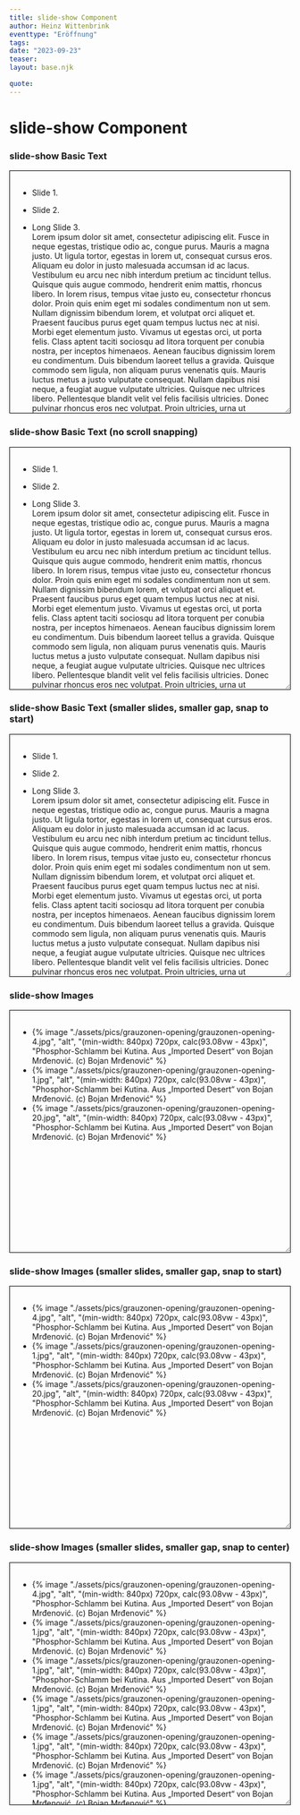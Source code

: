 ```yaml
---
title: slide-show Component
author: Heinz Wittenbrink
eventtype: "Eröffnung"
tags:
date: "2023-09-23"
teaser:
layout: base.njk

quote:
---
```


<style>
  main {
    padding: 30px;
    min-height: 10000px;
  }


  </style>

  <h1>slide-show Component</h1>

  <article>
    <h3>slide-show Basic Text</h2>
    <div style="resize:both;overflow:auto;border:1px solid black;padding:16px;height:400px">
      <ul class="slide-show">
        <li class="slide-show__slide">
          <p>
            Slide 1.
          </p>
        </li>
        <li class="slide-show__slide">
          <p>
            Slide 2.
          </p>
        </li>
        <li class="slide-show__slide">
          <p>
            Long Slide 3.<br>
            Lorem ipsum dolor sit amet, consectetur adipiscing elit. Fusce in neque
            egestas, tristique odio ac, congue purus. Mauris a magna justo. Ut ligula
            tortor, egestas in lorem ut, consequat cursus eros. Aliquam eu dolor in
            justo malesuada accumsan id ac lacus. Vestibulum eu arcu nec nibh interdum
            pretium ac tincidunt tellus. Quisque quis augue commodo, hendrerit enim
            mattis, rhoncus libero. In lorem risus, tempus vitae justo eu, consectetur
            rhoncus dolor. Proin quis enim eget mi sodales condimentum non ut sem.
            Nullam dignissim bibendum lorem, et volutpat orci aliquet et. Praesent
            faucibus purus eget quam tempus luctus nec at nisi. Morbi eget elementum
            justo. Vivamus ut egestas orci, ut porta felis. Class aptent taciti
            sociosqu ad litora torquent per conubia nostra, per inceptos himenaeos.
            Aenean faucibus dignissim lorem eu condimentum. Duis bibendum laoreet
            tellus a gravida. Quisque commodo sem ligula, non aliquam purus venenatis
            quis. Mauris luctus metus a justo vulputate consequat. Nullam dapibus nisi
            neque, a feugiat augue vulputate ultricies. Quisque nec ultrices libero.
            Pellentesque blandit velit vel felis facilisis ultricies. Donec pulvinar
            rhoncus eros nec volutpat. Proin ultricies, urna ut commodo feugiat, sem
            mi dictum ligula, non fringilla nisi enim id tortor. Suspendisse ante
            lectus, tempus eleifend enim ut, placerat dignissim felis. Class aptent
            taciti sociosqu ad litora torquent per conubia nostra, per inceptos
            himenaeos. Mauris scelerisque mauris nec libero placerat, malesuada tempus
            neque faucibus. Curabitur ut blandit tellus. Morbi ut feugiat tortor. Sed
            scelerisque interdum vehicula. Quisque vel dignissim turpis, at sagittis
            nulla. Nulla at eros nec mi semper volutpat. In hac habitasse platea
            dictumst. Sed non ex vitae sem tristique pretium. Donec ac pellentesque
            urna. Phasellus viverra libero in dictum bibendum. Sed nec ante vulputate,
            tempor enim sed, facilisis elit. Nam ornare augue in arcu venenatis, sed
            sodales ante accumsan. Integer viverra elementum enim, non sagittis libero
            lobortis vel. Vestibulum pretium tellus vel nisl varius tempus. Phasellus
            id leo blandit, hendrerit massa vitae, euismod ligula. Nam commodo rutrum
            quam id sollicitudin. Ut tempor nunc porta sapien posuere dignissim.
            Suspendisse potenti. Morbi pellentesque, eros ac molestie faucibus, nibh
            ex fringilla justo, nec elementum turpis felis ut nisi. Nullam sit amet
            ligula eu odio sodales euismod eu sit amet odio. Nulla molestie enim a
            dignissim facilisis. Quisque ut accumsan tellus. Vivamus pellentesque
            cursus efficitur. Nullam sollicitudin odio arcu, ac rutrum neque
            scelerisque eu. Fusce odio nisl, dapibus eget est eu, tristique ornare
            risus. Mauris in nibh a diam ultrices dapibus id ut erat. Sed in purus
            quis nisl blandit ornare. Nam odio dui, semper a ultricies quis, suscipit
            vitae purus. Proin maximus varius nibh, tempor consequat diam posuere in.
            Cras dignissim a massa eget tincidunt. Morbi ultrices velit nec mauris
            gravida, vel tempor eros efficitur. Nunc sapien est, blandit ut interdum
            nec, pharetra id ipsum. In non est nibh. Nunc tempor tortor et
            pellentesque cursus. Suspendisse eu elit ornare, euismod lectus nec,
            venenatis orci. Maecenas tincidunt libero tortor, eu auctor quam fringilla
            vitae. Phasellus vel mattis nibh, quis tincidunt justo. Quisque semper
            enim turpis, accumsan varius ligula condimentum nec. In a consequat sem,
            in auctor massa. Integer commodo convallis orci, non consectetur ante
            faucibus luctus. Aenean quis lorem pretium tortor aliquam euismod.
            Vestibulum vitae semper diam. Nam tristique tortor in pellentesque
            tristique. Duis rhoncus arcu dolor, ut cursus ligula condimentum non.
            Vivamus quis aliquam tellus, at aliquam leo. Sed at cursus enim, et
            ultrices sem. Nullam in risus nisi. Vivamus eleifend et sem ut elementum.
            Nunc eget varius lacus. Sed scelerisque lobortis arcu, fringilla viverra
            justo iaculis sed. Mauris imperdiet, augue vel vulputate gravida, nunc
            tortor condimentum turpis, ac elementum dolor ligula non quam. Donec at
            mattis felis, nec ultrices tortor. Integer eu luctus arcu. Suspendisse
            quis ligula non erat eleifend ultricies. Nullam quis maximus orci, maximus
            elementum felis. Nullam a commodo nibh. Vivamus dictum scelerisque odio
            non tristique. Ut a quam quis leo facilisis congue ut ac lacus. Fusce
            luctus velit ac elit varius euismod. Curabitur et tincidunt risus, et
            sodales est. Quisque aliquam justo sed augue lacinia mattis. Nulla
            condimentum blandit fringilla. Aenean at tempor nunc. Mauris lobortis ut
            nulla laoreet tincidunt. Donec sit amet dignissim ligula. Nam interdum
            risus nibh, quis bibendum nulla feugiat non. Sed risus orci, interdum nec
            augue in, congue placerat elit. Duis ultrices leo eu ipsum auctor
            dignissim. Ut non ante tellus. Integer tempus leo et feugiat tempor. Sed
            luctus sapien sed tellus sollicitudin, et finibus erat consectetur. Duis
            cursus at massa vel tristique. Aenean tempus commodo elementum. Curabitur
            ullamcorper, mauris nec feugiat eleifend, ipsum diam tincidunt mauris, et
            placerat ex dui non erat. Aliquam erat volutpat. Morbi et sapien risus.
            Sed mollis tempus odio et ornare. Etiam quis lectus accumsan, laoreet
            sapien id, porttitor tortor. Suspendisse vestibulum gravida justo, eu
            vestibulum lorem hendrerit a. Interdum et malesuada fames ac ante ipsum
            primis in faucibus. Praesent nisl est, vestibulum sed tincidunt at,
            ultrices sit amet nibh. Morbi porttitor fermentum porttitor. Morbi egestas
            augue vitae bibendum viverra. Aenean sodales lorem quis nisi facilisis
            fringilla. Nulla rhoncus dui eu massa tempus, eget egestas quam posuere.
            Pellentesque eleifend bibendum neque id maximus. Aliquam eleifend elit sed
            dui fermentum vestibulum. Cras hendrerit interdum massa vitae pulvinar.
            Integer ut egestas lectus. Nullam lacinia accumsan tellus. Nulla ut nulla
            sollicitudin, suscipit mauris at, pretium dolor. In feugiat orci nec eros
            sagittis facilisis. Orci varius natoque penatibus et magnis dis parturient
            montes, nascetur ridiculus mus. Praesent id posuere sapien. In hac
            habitasse platea dictumst. Mauris iaculis malesuada mauris, et lobortis
            lacus vulputate quis. Interdum et malesuada fames ac ante ipsum primis in
            faucibus. Suspendisse quis mollis sem. Integer eget leo iaculis nisl
            varius maximus. Donec consequat sodales tristique. Sed at lacus a nibh
            semper mattis. Aliquam et nibh enim. Nulla efficitur commodo purus quis
            pretium. Praesent eget iaculis lorem. Donec at ipsum eu enim venenatis
            porta. Mauris mollis egestas massa nec fringilla. Pellentesque habitant
            morbi tristique senectus et netus et malesuada fames ac turpis egestas.
            Nam volutpat laoreet semper. Donec ac commodo massa. Pellentesque vel
            aliquam nulla. Nunc libero elit, imperdiet a sem non, congue pharetra
            turpis. Pellentesque commodo nibh et fringilla varius. Donec ut quam
            nulla. Aliquam et mauris quis ligula facilisis viverra. Donec quis mi eu
            ex placerat dictum ut eget tortor. Nunc sed tincidunt ante. Nunc bibendum
            tempus feugiat. Maecenas ullamcorper auctor dui, in posuere neque
            vulputate at. Nam in eros ante. Vestibulum eget metus id sapien pharetra
            vestibulum. Vivamus imperdiet orci vel lorem auctor semper. Nunc ut ex
            venenatis, tempus lacus at, ultricies sem. Proin posuere egestas nisl.
            Aenean enim orci, sodales ut pulvinar quis, bibendum id urna. Morbi at
            lectus ac tellus dignissim aliquet congue vel quam. Pellentesque felis
            justo, auctor bibendum scelerisque vitae, scelerisque id nulla. Praesent
            id neque ac mi dignissim dignissim. Phasellus pharetra luctus placerat.
            Nunc sit amet vestibulum erat. Suspendisse volutpat nisi elit, et vehicula
            ligula commodo vitae. Nulla vitae semper nisi, placerat fringilla nisi.
            Vestibulum ante ipsum primis in faucibus orci luctus et ultrices posuere
            cubilia curae; Etiam in facilisis elit. Sed tempor eget tortor semper
            luctus. Pellentesque vulputate eros in ex dictum tincidunt. Integer
            sollicitudin porttitor iaculis. Phasellus aliquet leo et auctor iaculis.
            In id lorem massa. Mauris nisi massa, fringilla ac sem ut, sagittis
            venenatis lacus. Nam hendrerit, velit quis pharetra pulvinar, purus sem
            luctus felis, ac porta metus ligula sed ante. Donec ac tristique justo.
            Suspendisse vitae lacus sem. Aliquam semper semper leo, vitae aliquam
            turpis congue sit amet. Vestibulum tempus eleifend felis, ut vehicula est
            vulputate posuere. Donec ut nunc nunc. Interdum et malesuada fames ac ante
            ipsum primis in faucibus. Vivamus ex sapien, efficitur et urna a, eleifend
            vestibulum nisl. Morbi ornare dolor metus, at dignissim nisl tincidunt eu.
            Aenean mi libero, mattis et felis nec, rhoncus aliquet ex. Maecenas et
            nisi sed dolor tempor maximus a vehicula libero. Vestibulum quam tellus,
            interdum eu blandit eu, sagittis in orci. Nunc sodales lectus vel nisl
            semper interdum. Donec a elementum ex, sed luctus justo.
          </p>
        </li>
        <li class="slide-show__slide">
          <p>
            Long Slide 4.<br>
            Lorem ipsum dolor sit amet, consectetur adipiscing elit. Fusce in neque
            egestas, tristique odio ac, congue purus. Mauris a magna justo. Ut ligula
            tortor, egestas in lorem ut, consequat cursus eros. Aliquam eu dolor in
            justo malesuada accumsan id ac lacus. Vestibulum eu arcu nec nibh interdum
            pretium ac tincidunt tellus. Quisque quis augue commodo, hendrerit enim
            mattis, rhoncus libero. In lorem risus, tempus vitae justo eu, consectetur
            rhoncus dolor. Proin quis enim eget mi sodales condimentum non ut sem.
            Nullam dignissim bibendum lorem, et volutpat orci aliquet et. Praesent
            faucibus purus eget quam tempus luctus nec at nisi. Morbi eget elementum
            justo. Vivamus ut egestas orci, ut porta felis. Class aptent taciti
            sociosqu ad litora torquent per conubia nostra, per inceptos himenaeos.
            Aenean faucibus dignissim lorem eu condimentum. Duis bibendum laoreet
            tellus a gravida. Quisque commodo sem ligula, non aliquam purus venenatis
            quis. Mauris luctus metus a justo vulputate consequat. Nullam dapibus nisi
            neque, a feugiat augue vulputate ultricies. Quisque nec ultrices libero.
            Pellentesque blandit velit vel felis facilisis ultricies. Donec pulvinar
            rhoncus eros nec volutpat. Proin ultricies, urna ut commodo feugiat, sem
            mi dictum ligula, non fringilla nisi enim id tortor. Suspendisse ante
            lectus, tempus eleifend enim ut, placerat dignissim felis. Class aptent
            taciti sociosqu ad litora torquent per conubia nostra, per inceptos
            himenaeos. Mauris scelerisque mauris nec libero placerat, malesuada tempus
            neque faucibus. Curabitur ut blandit tellus. Morbi ut feugiat tortor. Sed
            scelerisque interdum vehicula. Quisque vel dignissim turpis, at sagittis
            nulla. Nulla at eros nec mi semper volutpat. In hac habitasse platea
            dictumst. Sed non ex vitae sem tristique pretium. Donec ac pellentesque
            urna. Phasellus viverra libero in dictum bibendum. Sed nec ante vulputate,
            tempor enim sed, facilisis elit. Nam ornare augue in arcu venenatis, sed
            sodales ante accumsan. Integer viverra elementum enim, non sagittis libero
            lobortis vel. Vestibulum pretium tellus vel nisl varius tempus. Phasellus
            id leo blandit, hendrerit massa vitae, euismod ligula. Nam commodo rutrum
            quam id sollicitudin. Ut tempor nunc porta sapien posuere dignissim.
            Suspendisse potenti. Morbi pellentesque, eros ac molestie faucibus, nibh
            ex fringilla justo, nec elementum turpis felis ut nisi. Nullam sit amet
            ligula eu odio sodales euismod eu sit amet odio. Nulla molestie enim a
            dignissim facilisis. Quisque ut accumsan tellus. Vivamus pellentesque
            cursus efficitur. Nullam sollicitudin odio arcu, ac rutrum neque
            scelerisque eu. Fusce odio nisl, dapibus eget est eu, tristique ornare
            risus. Mauris in nibh a diam ultrices dapibus id ut erat. Sed in purus
            quis nisl blandit ornare. Nam odio dui, semper a ultricies quis, suscipit
            vitae purus. Proin maximus varius nibh, tempor consequat diam posuere in.
            Cras dignissim a massa eget tincidunt. Morbi ultrices velit nec mauris
            gravida, vel tempor eros efficitur. Nunc sapien est, blandit ut interdum
            nec, pharetra id ipsum. In non est nibh. Nunc tempor tortor et
            pellentesque cursus. Suspendisse eu elit ornare, euismod lectus nec,
            venenatis orci. Maecenas tincidunt libero tortor, eu auctor quam fringilla
            vitae. Phasellus vel mattis nibh, quis tincidunt justo. Quisque semper
            enim turpis, accumsan varius ligula condimentum nec. In a consequat sem,
            in auctor massa. Integer commodo convallis orci, non consectetur ante
            faucibus luctus. Aenean quis lorem pretium tortor aliquam euismod.
            Vestibulum vitae semper diam. Nam tristique tortor in pellentesque
            tristique. Duis rhoncus arcu dolor, ut cursus ligula condimentum non.
            Vivamus quis aliquam tellus, at aliquam leo. Sed at cursus enim, et
            ultrices sem. Nullam in risus nisi. Vivamus eleifend et sem ut elementum.
            Nunc eget varius lacus. Sed scelerisque lobortis arcu, fringilla viverra
            justo iaculis sed. Mauris imperdiet, augue vel vulputate gravida, nunc
            tortor condimentum turpis, ac elementum dolor ligula non quam. Donec at
            mattis felis, nec ultrices tortor. Integer eu luctus arcu. Suspendisse
            quis ligula non erat eleifend ultricies. Nullam quis maximus orci, maximus
            elementum felis. Nullam a commodo nibh. Vivamus dictum scelerisque odio
            non tristique. Ut a quam quis leo facilisis congue ut ac lacus. Fusce
            luctus velit ac elit varius euismod. Curabitur et tincidunt risus, et
            sodales est. Quisque aliquam justo sed augue lacinia mattis. Nulla
            condimentum blandit fringilla. Aenean at tempor nunc. Mauris lobortis ut
            nulla laoreet tincidunt. Donec sit amet dignissim ligula. Nam interdum
            risus nibh, quis bibendum nulla feugiat non. Sed risus orci, interdum nec
            augue in, congue placerat elit. Duis ultrices leo eu ipsum auctor
            dignissim. Ut non ante tellus. Integer tempus leo et feugiat tempor. Sed
            luctus sapien sed tellus sollicitudin, et finibus erat consectetur. Duis
            cursus at massa vel tristique. Aenean tempus commodo elementum. Curabitur
            ullamcorper, mauris nec feugiat eleifend, ipsum diam tincidunt mauris, et
            placerat ex dui non erat. Aliquam erat volutpat. Morbi et sapien risus.
            Sed mollis tempus odio et ornare. Etiam quis lectus accumsan, laoreet
            sapien id, porttitor tortor. Suspendisse vestibulum gravida justo, eu
            vestibulum lorem hendrerit a. Interdum et malesuada fames ac ante ipsum
            primis in faucibus. Praesent nisl est, vestibulum sed tincidunt at,
            ultrices sit amet nibh. Morbi porttitor fermentum porttitor. Morbi egestas
            augue vitae bibendum viverra. Aenean sodales lorem quis nisi facilisis
            fringilla. Nulla rhoncus dui eu massa tempus, eget egestas quam posuere.
            Pellentesque eleifend bibendum neque id maximus. Aliquam eleifend elit sed
            dui fermentum vestibulum. Cras hendrerit interdum massa vitae pulvinar.
            Integer ut egestas lectus. Nullam lacinia accumsan tellus. Nulla ut nulla
            sollicitudin, suscipit mauris at, pretium dolor. In feugiat orci nec eros
            sagittis facilisis. Orci varius natoque penatibus et magnis dis parturient
            montes, nascetur ridiculus mus. Praesent id posuere sapien. In hac
            habitasse platea dictumst. Mauris iaculis malesuada mauris, et lobortis
            lacus vulputate quis. Interdum et malesuada fames ac ante ipsum primis in
            faucibus. Suspendisse quis mollis sem. Integer eget leo iaculis nisl
            varius maximus. Donec consequat sodales tristique. Sed at lacus a nibh
            semper mattis. Aliquam et nibh enim. Nulla efficitur commodo purus quis
            pretium. Praesent eget iaculis lorem. Donec at ipsum eu enim venenatis
            porta. Mauris mollis egestas massa nec fringilla. Pellentesque habitant
            morbi tristique senectus et netus et malesuada fames ac turpis egestas.
            Nam volutpat laoreet semper. Donec ac commodo massa. Pellentesque vel
            aliquam nulla. Nunc libero elit, imperdiet a sem non, congue pharetra
            turpis. Pellentesque commodo nibh et fringilla varius. Donec ut quam
            nulla. Aliquam et mauris quis ligula facilisis viverra. Donec quis mi eu
            ex placerat dictum ut eget tortor. Nunc sed tincidunt ante. Nunc bibendum
            tempus feugiat. Maecenas ullamcorper auctor dui, in posuere neque
            vulputate at. Nam in eros ante. Vestibulum eget metus id sapien pharetra
            vestibulum. Vivamus imperdiet orci vel lorem auctor semper. Nunc ut ex
            venenatis, tempus lacus at, ultricies sem. Proin posuere egestas nisl.
            Aenean enim orci, sodales ut pulvinar quis, bibendum id urna. Morbi at
            lectus ac tellus dignissim aliquet congue vel quam. Pellentesque felis
            justo, auctor bibendum scelerisque vitae, scelerisque id nulla. Praesent
            id neque ac mi dignissim dignissim. Phasellus pharetra luctus placerat.
            Nunc sit amet vestibulum erat. Suspendisse volutpat nisi elit, et vehicula
            ligula commodo vitae. Nulla vitae semper nisi, placerat fringilla nisi.
            Vestibulum ante ipsum primis in faucibus orci luctus et ultrices posuere
            cubilia curae; Etiam in facilisis elit. Sed tempor eget tortor semper
            luctus. Pellentesque vulputate eros in ex dictum tincidunt. Integer
            sollicitudin porttitor iaculis. Phasellus aliquet leo et auctor iaculis.
            In id lorem massa. Mauris nisi massa, fringilla ac sem ut, sagittis
            venenatis lacus. Nam hendrerit, velit quis pharetra pulvinar, purus sem
            luctus felis, ac porta metus ligula sed ante. Donec ac tristique justo.
            Suspendisse vitae lacus sem. Aliquam semper semper leo, vitae aliquam
            turpis congue sit amet. Vestibulum tempus eleifend felis, ut vehicula est
            vulputate posuere. Donec ut nunc nunc. Interdum et malesuada fames ac ante
            ipsum primis in faucibus. Vivamus ex sapien, efficitur et urna a, eleifend
            vestibulum nisl. Morbi ornare dolor metus, at dignissim nisl tincidunt eu.
            Aenean mi libero, mattis et felis nec, rhoncus aliquet ex. Maecenas et
            nisi sed dolor tempor maximus a vehicula libero. Vestibulum quam tellus,
            interdum eu blandit eu, sagittis in orci. Nunc sodales lectus vel nisl
            semper interdum. Donec a elementum ex, sed luctus justo.
          </p>
        </li>
      </ul>
    </div>
  </article>

  <article>
    <h3>slide-show Basic Text (no scroll snapping)</h2>
    <div style="resize:both;overflow:auto;border:1px solid black;padding:16px;height:400px">
      <ul class="slide-show" style="--slide-show-scroll-snap-type: none;">
        <li class="slide-show__slide">
          <p>
            Slide 1.
          </p>
        </li>
        <li class="slide-show__slide">
          <p>
            Slide 2.
          </p>
        </li>
        <li class="slide-show__slide">
          <p>
            Long Slide 3.<br>
            Lorem ipsum dolor sit amet, consectetur adipiscing elit. Fusce in neque
            egestas, tristique odio ac, congue purus. Mauris a magna justo. Ut ligula
            tortor, egestas in lorem ut, consequat cursus eros. Aliquam eu dolor in
            justo malesuada accumsan id ac lacus. Vestibulum eu arcu nec nibh interdum
            pretium ac tincidunt tellus. Quisque quis augue commodo, hendrerit enim
            mattis, rhoncus libero. In lorem risus, tempus vitae justo eu, consectetur
            rhoncus dolor. Proin quis enim eget mi sodales condimentum non ut sem.
            Nullam dignissim bibendum lorem, et volutpat orci aliquet et. Praesent
            faucibus purus eget quam tempus luctus nec at nisi. Morbi eget elementum
            justo. Vivamus ut egestas orci, ut porta felis. Class aptent taciti
            sociosqu ad litora torquent per conubia nostra, per inceptos himenaeos.
            Aenean faucibus dignissim lorem eu condimentum. Duis bibendum laoreet
            tellus a gravida. Quisque commodo sem ligula, non aliquam purus venenatis
            quis. Mauris luctus metus a justo vulputate consequat. Nullam dapibus nisi
            neque, a feugiat augue vulputate ultricies. Quisque nec ultrices libero.
            Pellentesque blandit velit vel felis facilisis ultricies. Donec pulvinar
            rhoncus eros nec volutpat. Proin ultricies, urna ut commodo feugiat, sem
            mi dictum ligula, non fringilla nisi enim id tortor. Suspendisse ante
            lectus, tempus eleifend enim ut, placerat dignissim felis. Class aptent
            taciti sociosqu ad litora torquent per conubia nostra, per inceptos
            himenaeos. Mauris scelerisque mauris nec libero placerat, malesuada tempus
            neque faucibus. Curabitur ut blandit tellus. Morbi ut feugiat tortor. Sed
            scelerisque interdum vehicula. Quisque vel dignissim turpis, at sagittis
            nulla. Nulla at eros nec mi semper volutpat. In hac habitasse platea
            dictumst. Sed non ex vitae sem tristique pretium. Donec ac pellentesque
            urna. Phasellus viverra libero in dictum bibendum. Sed nec ante vulputate,
            tempor enim sed, facilisis elit. Nam ornare augue in arcu venenatis, sed
            sodales ante accumsan. Integer viverra elementum enim, non sagittis libero
            lobortis vel. Vestibulum pretium tellus vel nisl varius tempus. Phasellus
            id leo blandit, hendrerit massa vitae, euismod ligula. Nam commodo rutrum
            quam id sollicitudin. Ut tempor nunc porta sapien posuere dignissim.
            Suspendisse potenti. Morbi pellentesque, eros ac molestie faucibus, nibh
            ex fringilla justo, nec elementum turpis felis ut nisi. Nullam sit amet
            ligula eu odio sodales euismod eu sit amet odio. Nulla molestie enim a
            dignissim facilisis. Quisque ut accumsan tellus. Vivamus pellentesque
            cursus efficitur. Nullam sollicitudin odio arcu, ac rutrum neque
            scelerisque eu. Fusce odio nisl, dapibus eget est eu, tristique ornare
            risus. Mauris in nibh a diam ultrices dapibus id ut erat. Sed in purus
            quis nisl blandit ornare. Nam odio dui, semper a ultricies quis, suscipit
            vitae purus. Proin maximus varius nibh, tempor consequat diam posuere in.
            Cras dignissim a massa eget tincidunt. Morbi ultrices velit nec mauris
            gravida, vel tempor eros efficitur. Nunc sapien est, blandit ut interdum
            nec, pharetra id ipsum. In non est nibh. Nunc tempor tortor et
            pellentesque cursus. Suspendisse eu elit ornare, euismod lectus nec,
            venenatis orci. Maecenas tincidunt libero tortor, eu auctor quam fringilla
            vitae. Phasellus vel mattis nibh, quis tincidunt justo. Quisque semper
            enim turpis, accumsan varius ligula condimentum nec. In a consequat sem,
            in auctor massa. Integer commodo convallis orci, non consectetur ante
            faucibus luctus. Aenean quis lorem pretium tortor aliquam euismod.
            Vestibulum vitae semper diam. Nam tristique tortor in pellentesque
            tristique. Duis rhoncus arcu dolor, ut cursus ligula condimentum non.
            Vivamus quis aliquam tellus, at aliquam leo. Sed at cursus enim, et
            ultrices sem. Nullam in risus nisi. Vivamus eleifend et sem ut elementum.
            Nunc eget varius lacus. Sed scelerisque lobortis arcu, fringilla viverra
            justo iaculis sed. Mauris imperdiet, augue vel vulputate gravida, nunc
            tortor condimentum turpis, ac elementum dolor ligula non quam. Donec at
            mattis felis, nec ultrices tortor. Integer eu luctus arcu. Suspendisse
            quis ligula non erat eleifend ultricies. Nullam quis maximus orci, maximus
            elementum felis. Nullam a commodo nibh. Vivamus dictum scelerisque odio
            non tristique. Ut a quam quis leo facilisis congue ut ac lacus. Fusce
            luctus velit ac elit varius euismod. Curabitur et tincidunt risus, et
            sodales est. Quisque aliquam justo sed augue lacinia mattis. Nulla
            condimentum blandit fringilla. Aenean at tempor nunc. Mauris lobortis ut
            nulla laoreet tincidunt. Donec sit amet dignissim ligula. Nam interdum
            risus nibh, quis bibendum nulla feugiat non. Sed risus orci, interdum nec
            augue in, congue placerat elit. Duis ultrices leo eu ipsum auctor
            dignissim. Ut non ante tellus. Integer tempus leo et feugiat tempor. Sed
            luctus sapien sed tellus sollicitudin, et finibus erat consectetur. Duis
            cursus at massa vel tristique. Aenean tempus commodo elementum. Curabitur
            ullamcorper, mauris nec feugiat eleifend, ipsum diam tincidunt mauris, et
            placerat ex dui non erat. Aliquam erat volutpat. Morbi et sapien risus.
            Sed mollis tempus odio et ornare. Etiam quis lectus accumsan, laoreet
            sapien id, porttitor tortor. Suspendisse vestibulum gravida justo, eu
            vestibulum lorem hendrerit a. Interdum et malesuada fames ac ante ipsum
            primis in faucibus. Praesent nisl est, vestibulum sed tincidunt at,
            ultrices sit amet nibh. Morbi porttitor fermentum porttitor. Morbi egestas
            augue vitae bibendum viverra. Aenean sodales lorem quis nisi facilisis
            fringilla. Nulla rhoncus dui eu massa tempus, eget egestas quam posuere.
            Pellentesque eleifend bibendum neque id maximus. Aliquam eleifend elit sed
            dui fermentum vestibulum. Cras hendrerit interdum massa vitae pulvinar.
            Integer ut egestas lectus. Nullam lacinia accumsan tellus. Nulla ut nulla
            sollicitudin, suscipit mauris at, pretium dolor. In feugiat orci nec eros
            sagittis facilisis. Orci varius natoque penatibus et magnis dis parturient
            montes, nascetur ridiculus mus. Praesent id posuere sapien. In hac
            habitasse platea dictumst. Mauris iaculis malesuada mauris, et lobortis
            lacus vulputate quis. Interdum et malesuada fames ac ante ipsum primis in
            faucibus. Suspendisse quis mollis sem. Integer eget leo iaculis nisl
            varius maximus. Donec consequat sodales tristique. Sed at lacus a nibh
            semper mattis. Aliquam et nibh enim. Nulla efficitur commodo purus quis
            pretium. Praesent eget iaculis lorem. Donec at ipsum eu enim venenatis
            porta. Mauris mollis egestas massa nec fringilla. Pellentesque habitant
            morbi tristique senectus et netus et malesuada fames ac turpis egestas.
            Nam volutpat laoreet semper. Donec ac commodo massa. Pellentesque vel
            aliquam nulla. Nunc libero elit, imperdiet a sem non, congue pharetra
            turpis. Pellentesque commodo nibh et fringilla varius. Donec ut quam
            nulla. Aliquam et mauris quis ligula facilisis viverra. Donec quis mi eu
            ex placerat dictum ut eget tortor. Nunc sed tincidunt ante. Nunc bibendum
            tempus feugiat. Maecenas ullamcorper auctor dui, in posuere neque
            vulputate at. Nam in eros ante. Vestibulum eget metus id sapien pharetra
            vestibulum. Vivamus imperdiet orci vel lorem auctor semper. Nunc ut ex
            venenatis, tempus lacus at, ultricies sem. Proin posuere egestas nisl.
            Aenean enim orci, sodales ut pulvinar quis, bibendum id urna. Morbi at
            lectus ac tellus dignissim aliquet congue vel quam. Pellentesque felis
            justo, auctor bibendum scelerisque vitae, scelerisque id nulla. Praesent
            id neque ac mi dignissim dignissim. Phasellus pharetra luctus placerat.
            Nunc sit amet vestibulum erat. Suspendisse volutpat nisi elit, et vehicula
            ligula commodo vitae. Nulla vitae semper nisi, placerat fringilla nisi.
            Vestibulum ante ipsum primis in faucibus orci luctus et ultrices posuere
            cubilia curae; Etiam in facilisis elit. Sed tempor eget tortor semper
            luctus. Pellentesque vulputate eros in ex dictum tincidunt. Integer
            sollicitudin porttitor iaculis. Phasellus aliquet leo et auctor iaculis.
            In id lorem massa. Mauris nisi massa, fringilla ac sem ut, sagittis
            venenatis lacus. Nam hendrerit, velit quis pharetra pulvinar, purus sem
            luctus felis, ac porta metus ligula sed ante. Donec ac tristique justo.
            Suspendisse vitae lacus sem. Aliquam semper semper leo, vitae aliquam
            turpis congue sit amet. Vestibulum tempus eleifend felis, ut vehicula est
            vulputate posuere. Donec ut nunc nunc. Interdum et malesuada fames ac ante
            ipsum primis in faucibus. Vivamus ex sapien, efficitur et urna a, eleifend
            vestibulum nisl. Morbi ornare dolor metus, at dignissim nisl tincidunt eu.
            Aenean mi libero, mattis et felis nec, rhoncus aliquet ex. Maecenas et
            nisi sed dolor tempor maximus a vehicula libero. Vestibulum quam tellus,
            interdum eu blandit eu, sagittis in orci. Nunc sodales lectus vel nisl
            semper interdum. Donec a elementum ex, sed luctus justo.
          </p>
        </li>
        <li class="slide-show__slide">
          <p>
            Long Slide 4.<br>
            Lorem ipsum dolor sit amet, consectetur adipiscing elit. Fusce in neque
            egestas, tristique odio ac, congue purus. Mauris a magna justo. Ut ligula
            tortor, egestas in lorem ut, consequat cursus eros. Aliquam eu dolor in
            justo malesuada accumsan id ac lacus. Vestibulum eu arcu nec nibh interdum
            pretium ac tincidunt tellus. Quisque quis augue commodo, hendrerit enim
            mattis, rhoncus libero. In lorem risus, tempus vitae justo eu, consectetur
            rhoncus dolor. Proin quis enim eget mi sodales condimentum non ut sem.
            Nullam dignissim bibendum lorem, et volutpat orci aliquet et. Praesent
            faucibus purus eget quam tempus luctus nec at nisi. Morbi eget elementum
            justo. Vivamus ut egestas orci, ut porta felis. Class aptent taciti
            sociosqu ad litora torquent per conubia nostra, per inceptos himenaeos.
            Aenean faucibus dignissim lorem eu condimentum. Duis bibendum laoreet
            tellus a gravida. Quisque commodo sem ligula, non aliquam purus venenatis
            quis. Mauris luctus metus a justo vulputate consequat. Nullam dapibus nisi
            neque, a feugiat augue vulputate ultricies. Quisque nec ultrices libero.
            Pellentesque blandit velit vel felis facilisis ultricies. Donec pulvinar
            rhoncus eros nec volutpat. Proin ultricies, urna ut commodo feugiat, sem
            mi dictum ligula, non fringilla nisi enim id tortor. Suspendisse ante
            lectus, tempus eleifend enim ut, placerat dignissim felis. Class aptent
            taciti sociosqu ad litora torquent per conubia nostra, per inceptos
            himenaeos. Mauris scelerisque mauris nec libero placerat, malesuada tempus
            neque faucibus. Curabitur ut blandit tellus. Morbi ut feugiat tortor. Sed
            scelerisque interdum vehicula. Quisque vel dignissim turpis, at sagittis
            nulla. Nulla at eros nec mi semper volutpat. In hac habitasse platea
            dictumst. Sed non ex vitae sem tristique pretium. Donec ac pellentesque
            urna. Phasellus viverra libero in dictum bibendum. Sed nec ante vulputate,
            tempor enim sed, facilisis elit. Nam ornare augue in arcu venenatis, sed
            sodales ante accumsan. Integer viverra elementum enim, non sagittis libero
            lobortis vel. Vestibulum pretium tellus vel nisl varius tempus. Phasellus
            id leo blandit, hendrerit massa vitae, euismod ligula. Nam commodo rutrum
            quam id sollicitudin. Ut tempor nunc porta sapien posuere dignissim.
            Suspendisse potenti. Morbi pellentesque, eros ac molestie faucibus, nibh
            ex fringilla justo, nec elementum turpis felis ut nisi. Nullam sit amet
            ligula eu odio sodales euismod eu sit amet odio. Nulla molestie enim a
            dignissim facilisis. Quisque ut accumsan tellus. Vivamus pellentesque
            cursus efficitur. Nullam sollicitudin odio arcu, ac rutrum neque
            scelerisque eu. Fusce odio nisl, dapibus eget est eu, tristique ornare
            risus. Mauris in nibh a diam ultrices dapibus id ut erat. Sed in purus
            quis nisl blandit ornare. Nam odio dui, semper a ultricies quis, suscipit
            vitae purus. Proin maximus varius nibh, tempor consequat diam posuere in.
            Cras dignissim a massa eget tincidunt. Morbi ultrices velit nec mauris
            gravida, vel tempor eros efficitur. Nunc sapien est, blandit ut interdum
            nec, pharetra id ipsum. In non est nibh. Nunc tempor tortor et
            pellentesque cursus. Suspendisse eu elit ornare, euismod lectus nec,
            venenatis orci. Maecenas tincidunt libero tortor, eu auctor quam fringilla
            vitae. Phasellus vel mattis nibh, quis tincidunt justo. Quisque semper
            enim turpis, accumsan varius ligula condimentum nec. In a consequat sem,
            in auctor massa. Integer commodo convallis orci, non consectetur ante
            faucibus luctus. Aenean quis lorem pretium tortor aliquam euismod.
            Vestibulum vitae semper diam. Nam tristique tortor in pellentesque
            tristique. Duis rhoncus arcu dolor, ut cursus ligula condimentum non.
            Vivamus quis aliquam tellus, at aliquam leo. Sed at cursus enim, et
            ultrices sem. Nullam in risus nisi. Vivamus eleifend et sem ut elementum.
            Nunc eget varius lacus. Sed scelerisque lobortis arcu, fringilla viverra
            justo iaculis sed. Mauris imperdiet, augue vel vulputate gravida, nunc
            tortor condimentum turpis, ac elementum dolor ligula non quam. Donec at
            mattis felis, nec ultrices tortor. Integer eu luctus arcu. Suspendisse
            quis ligula non erat eleifend ultricies. Nullam quis maximus orci, maximus
            elementum felis. Nullam a commodo nibh. Vivamus dictum scelerisque odio
            non tristique. Ut a quam quis leo facilisis congue ut ac lacus. Fusce
            luctus velit ac elit varius euismod. Curabitur et tincidunt risus, et
            sodales est. Quisque aliquam justo sed augue lacinia mattis. Nulla
            condimentum blandit fringilla. Aenean at tempor nunc. Mauris lobortis ut
            nulla laoreet tincidunt. Donec sit amet dignissim ligula. Nam interdum
            risus nibh, quis bibendum nulla feugiat non. Sed risus orci, interdum nec
            augue in, congue placerat elit. Duis ultrices leo eu ipsum auctor
            dignissim. Ut non ante tellus. Integer tempus leo et feugiat tempor. Sed
            luctus sapien sed tellus sollicitudin, et finibus erat consectetur. Duis
            cursus at massa vel tristique. Aenean tempus commodo elementum. Curabitur
            ullamcorper, mauris nec feugiat eleifend, ipsum diam tincidunt mauris, et
            placerat ex dui non erat. Aliquam erat volutpat. Morbi et sapien risus.
            Sed mollis tempus odio et ornare. Etiam quis lectus accumsan, laoreet
            sapien id, porttitor tortor. Suspendisse vestibulum gravida justo, eu
            vestibulum lorem hendrerit a. Interdum et malesuada fames ac ante ipsum
            primis in faucibus. Praesent nisl est, vestibulum sed tincidunt at,
            ultrices sit amet nibh. Morbi porttitor fermentum porttitor. Morbi egestas
            augue vitae bibendum viverra. Aenean sodales lorem quis nisi facilisis
            fringilla. Nulla rhoncus dui eu massa tempus, eget egestas quam posuere.
            Pellentesque eleifend bibendum neque id maximus. Aliquam eleifend elit sed
            dui fermentum vestibulum. Cras hendrerit interdum massa vitae pulvinar.
            Integer ut egestas lectus. Nullam lacinia accumsan tellus. Nulla ut nulla
            sollicitudin, suscipit mauris at, pretium dolor. In feugiat orci nec eros
            sagittis facilisis. Orci varius natoque penatibus et magnis dis parturient
            montes, nascetur ridiculus mus. Praesent id posuere sapien. In hac
            habitasse platea dictumst. Mauris iaculis malesuada mauris, et lobortis
            lacus vulputate quis. Interdum et malesuada fames ac ante ipsum primis in
            faucibus. Suspendisse quis mollis sem. Integer eget leo iaculis nisl
            varius maximus. Donec consequat sodales tristique. Sed at lacus a nibh
            semper mattis. Aliquam et nibh enim. Nulla efficitur commodo purus quis
            pretium. Praesent eget iaculis lorem. Donec at ipsum eu enim venenatis
            porta. Mauris mollis egestas massa nec fringilla. Pellentesque habitant
            morbi tristique senectus et netus et malesuada fames ac turpis egestas.
            Nam volutpat laoreet semper. Donec ac commodo massa. Pellentesque vel
            aliquam nulla. Nunc libero elit, imperdiet a sem non, congue pharetra
            turpis. Pellentesque commodo nibh et fringilla varius. Donec ut quam
            nulla. Aliquam et mauris quis ligula facilisis viverra. Donec quis mi eu
            ex placerat dictum ut eget tortor. Nunc sed tincidunt ante. Nunc bibendum
            tempus feugiat. Maecenas ullamcorper auctor dui, in posuere neque
            vulputate at. Nam in eros ante. Vestibulum eget metus id sapien pharetra
            vestibulum. Vivamus imperdiet orci vel lorem auctor semper. Nunc ut ex
            venenatis, tempus lacus at, ultricies sem. Proin posuere egestas nisl.
            Aenean enim orci, sodales ut pulvinar quis, bibendum id urna. Morbi at
            lectus ac tellus dignissim aliquet congue vel quam. Pellentesque felis
            justo, auctor bibendum scelerisque vitae, scelerisque id nulla. Praesent
            id neque ac mi dignissim dignissim. Phasellus pharetra luctus placerat.
            Nunc sit amet vestibulum erat. Suspendisse volutpat nisi elit, et vehicula
            ligula commodo vitae. Nulla vitae semper nisi, placerat fringilla nisi.
            Vestibulum ante ipsum primis in faucibus orci luctus et ultrices posuere
            cubilia curae; Etiam in facilisis elit. Sed tempor eget tortor semper
            luctus. Pellentesque vulputate eros in ex dictum tincidunt. Integer
            sollicitudin porttitor iaculis. Phasellus aliquet leo et auctor iaculis.
            In id lorem massa. Mauris nisi massa, fringilla ac sem ut, sagittis
            venenatis lacus. Nam hendrerit, velit quis pharetra pulvinar, purus sem
            luctus felis, ac porta metus ligula sed ante. Donec ac tristique justo.
            Suspendisse vitae lacus sem. Aliquam semper semper leo, vitae aliquam
            turpis congue sit amet. Vestibulum tempus eleifend felis, ut vehicula est
            vulputate posuere. Donec ut nunc nunc. Interdum et malesuada fames ac ante
            ipsum primis in faucibus. Vivamus ex sapien, efficitur et urna a, eleifend
            vestibulum nisl. Morbi ornare dolor metus, at dignissim nisl tincidunt eu.
            Aenean mi libero, mattis et felis nec, rhoncus aliquet ex. Maecenas et
            nisi sed dolor tempor maximus a vehicula libero. Vestibulum quam tellus,
            interdum eu blandit eu, sagittis in orci. Nunc sodales lectus vel nisl
            semper interdum. Donec a elementum ex, sed luctus justo.
          </p>
        </li>
      </ul>
    </div>
  </article>

  <article>
    <h3>slide-show Basic Text (smaller slides, smaller gap, snap to start)</h2>
    <div style="resize:both;overflow:auto;border:1px solid black;padding:16px;height:400px">
      <ul class="slide-show" style="--slide-show-gap:1rem; --slide-show-slide-width: calc(50% - 1rem); --slide-show-slide-snap-align: start;">
        <li class="slide-show__slide">
          <p>
            Slide 1.
          </p>
        </li>
        <li class="slide-show__slide">
          <p>
            Slide 2.
          </p>
        </li>
        <li class="slide-show__slide">
          <p>
            Long Slide 3.<br>
            Lorem ipsum dolor sit amet, consectetur adipiscing elit. Fusce in neque
            egestas, tristique odio ac, congue purus. Mauris a magna justo. Ut ligula
            tortor, egestas in lorem ut, consequat cursus eros. Aliquam eu dolor in
            justo malesuada accumsan id ac lacus. Vestibulum eu arcu nec nibh interdum
            pretium ac tincidunt tellus. Quisque quis augue commodo, hendrerit enim
            mattis, rhoncus libero. In lorem risus, tempus vitae justo eu, consectetur
            rhoncus dolor. Proin quis enim eget mi sodales condimentum non ut sem.
            Nullam dignissim bibendum lorem, et volutpat orci aliquet et. Praesent
            faucibus purus eget quam tempus luctus nec at nisi. Morbi eget elementum
            justo. Vivamus ut egestas orci, ut porta felis. Class aptent taciti
            sociosqu ad litora torquent per conubia nostra, per inceptos himenaeos.
            Aenean faucibus dignissim lorem eu condimentum. Duis bibendum laoreet
            tellus a gravida. Quisque commodo sem ligula, non aliquam purus venenatis
            quis. Mauris luctus metus a justo vulputate consequat. Nullam dapibus nisi
            neque, a feugiat augue vulputate ultricies. Quisque nec ultrices libero.
            Pellentesque blandit velit vel felis facilisis ultricies. Donec pulvinar
            rhoncus eros nec volutpat. Proin ultricies, urna ut commodo feugiat, sem
            mi dictum ligula, non fringilla nisi enim id tortor. Suspendisse ante
            lectus, tempus eleifend enim ut, placerat dignissim felis. Class aptent
            taciti sociosqu ad litora torquent per conubia nostra, per inceptos
            himenaeos. Mauris scelerisque mauris nec libero placerat, malesuada tempus
            neque faucibus. Curabitur ut blandit tellus. Morbi ut feugiat tortor. Sed
            scelerisque interdum vehicula. Quisque vel dignissim turpis, at sagittis
            nulla. Nulla at eros nec mi semper volutpat. In hac habitasse platea
            dictumst. Sed non ex vitae sem tristique pretium. Donec ac pellentesque
            urna. Phasellus viverra libero in dictum bibendum. Sed nec ante vulputate,
            tempor enim sed, facilisis elit. Nam ornare augue in arcu venenatis, sed
            sodales ante accumsan. Integer viverra elementum enim, non sagittis libero
            lobortis vel. Vestibulum pretium tellus vel nisl varius tempus. Phasellus
            id leo blandit, hendrerit massa vitae, euismod ligula. Nam commodo rutrum
            quam id sollicitudin. Ut tempor nunc porta sapien posuere dignissim.
            Suspendisse potenti. Morbi pellentesque, eros ac molestie faucibus, nibh
            ex fringilla justo, nec elementum turpis felis ut nisi. Nullam sit amet
            ligula eu odio sodales euismod eu sit amet odio. Nulla molestie enim a
            dignissim facilisis. Quisque ut accumsan tellus. Vivamus pellentesque
            cursus efficitur. Nullam sollicitudin odio arcu, ac rutrum neque
            scelerisque eu. Fusce odio nisl, dapibus eget est eu, tristique ornare
            risus. Mauris in nibh a diam ultrices dapibus id ut erat. Sed in purus
            quis nisl blandit ornare. Nam odio dui, semper a ultricies quis, suscipit
            vitae purus. Proin maximus varius nibh, tempor consequat diam posuere in.
            Cras dignissim a massa eget tincidunt. Morbi ultrices velit nec mauris
            gravida, vel tempor eros efficitur. Nunc sapien est, blandit ut interdum
            nec, pharetra id ipsum. In non est nibh. Nunc tempor tortor et
            pellentesque cursus. Suspendisse eu elit ornare, euismod lectus nec,
            venenatis orci. Maecenas tincidunt libero tortor, eu auctor quam fringilla
            vitae. Phasellus vel mattis nibh, quis tincidunt justo. Quisque semper
            enim turpis, accumsan varius ligula condimentum nec. In a consequat sem,
            in auctor massa. Integer commodo convallis orci, non consectetur ante
            faucibus luctus. Aenean quis lorem pretium tortor aliquam euismod.
            Vestibulum vitae semper diam. Nam tristique tortor in pellentesque
            tristique. Duis rhoncus arcu dolor, ut cursus ligula condimentum non.
            Vivamus quis aliquam tellus, at aliquam leo. Sed at cursus enim, et
            ultrices sem. Nullam in risus nisi. Vivamus eleifend et sem ut elementum.
            Nunc eget varius lacus. Sed scelerisque lobortis arcu, fringilla viverra
            justo iaculis sed. Mauris imperdiet, augue vel vulputate gravida, nunc
            tortor condimentum turpis, ac elementum dolor ligula non quam. Donec at
            mattis felis, nec ultrices tortor. Integer eu luctus arcu. Suspendisse
            quis ligula non erat eleifend ultricies. Nullam quis maximus orci, maximus
            elementum felis. Nullam a commodo nibh. Vivamus dictum scelerisque odio
            non tristique. Ut a quam quis leo facilisis congue ut ac lacus. Fusce
            luctus velit ac elit varius euismod. Curabitur et tincidunt risus, et
            sodales est. Quisque aliquam justo sed augue lacinia mattis. Nulla
            condimentum blandit fringilla. Aenean at tempor nunc. Mauris lobortis ut
            nulla laoreet tincidunt. Donec sit amet dignissim ligula. Nam interdum
            risus nibh, quis bibendum nulla feugiat non. Sed risus orci, interdum nec
            augue in, congue placerat elit. Duis ultrices leo eu ipsum auctor
            dignissim. Ut non ante tellus. Integer tempus leo et feugiat tempor. Sed
            luctus sapien sed tellus sollicitudin, et finibus erat consectetur. Duis
            cursus at massa vel tristique. Aenean tempus commodo elementum. Curabitur
            ullamcorper, mauris nec feugiat eleifend, ipsum diam tincidunt mauris, et
            placerat ex dui non erat. Aliquam erat volutpat. Morbi et sapien risus.
            Sed mollis tempus odio et ornare. Etiam quis lectus accumsan, laoreet
            sapien id, porttitor tortor. Suspendisse vestibulum gravida justo, eu
            vestibulum lorem hendrerit a. Interdum et malesuada fames ac ante ipsum
            primis in faucibus. Praesent nisl est, vestibulum sed tincidunt at,
            ultrices sit amet nibh. Morbi porttitor fermentum porttitor. Morbi egestas
            augue vitae bibendum viverra. Aenean sodales lorem quis nisi facilisis
            fringilla. Nulla rhoncus dui eu massa tempus, eget egestas quam posuere.
            Pellentesque eleifend bibendum neque id maximus. Aliquam eleifend elit sed
            dui fermentum vestibulum. Cras hendrerit interdum massa vitae pulvinar.
            Integer ut egestas lectus. Nullam lacinia accumsan tellus. Nulla ut nulla
            sollicitudin, suscipit mauris at, pretium dolor. In feugiat orci nec eros
            sagittis facilisis. Orci varius natoque penatibus et magnis dis parturient
            montes, nascetur ridiculus mus. Praesent id posuere sapien. In hac
            habitasse platea dictumst. Mauris iaculis malesuada mauris, et lobortis
            lacus vulputate quis. Interdum et malesuada fames ac ante ipsum primis in
            faucibus. Suspendisse quis mollis sem. Integer eget leo iaculis nisl
            varius maximus. Donec consequat sodales tristique. Sed at lacus a nibh
            semper mattis. Aliquam et nibh enim. Nulla efficitur commodo purus quis
            pretium. Praesent eget iaculis lorem. Donec at ipsum eu enim venenatis
            porta. Mauris mollis egestas massa nec fringilla. Pellentesque habitant
            morbi tristique senectus et netus et malesuada fames ac turpis egestas.
            Nam volutpat laoreet semper. Donec ac commodo massa. Pellentesque vel
            aliquam nulla. Nunc libero elit, imperdiet a sem non, congue pharetra
            turpis. Pellentesque commodo nibh et fringilla varius. Donec ut quam
            nulla. Aliquam et mauris quis ligula facilisis viverra. Donec quis mi eu
            ex placerat dictum ut eget tortor. Nunc sed tincidunt ante. Nunc bibendum
            tempus feugiat. Maecenas ullamcorper auctor dui, in posuere neque
            vulputate at. Nam in eros ante. Vestibulum eget metus id sapien pharetra
            vestibulum. Vivamus imperdiet orci vel lorem auctor semper. Nunc ut ex
            venenatis, tempus lacus at, ultricies sem. Proin posuere egestas nisl.
            Aenean enim orci, sodales ut pulvinar quis, bibendum id urna. Morbi at
            lectus ac tellus dignissim aliquet congue vel quam. Pellentesque felis
            justo, auctor bibendum scelerisque vitae, scelerisque id nulla. Praesent
            id neque ac mi dignissim dignissim. Phasellus pharetra luctus placerat.
            Nunc sit amet vestibulum erat. Suspendisse volutpat nisi elit, et vehicula
            ligula commodo vitae. Nulla vitae semper nisi, placerat fringilla nisi.
            Vestibulum ante ipsum primis in faucibus orci luctus et ultrices posuere
            cubilia curae; Etiam in facilisis elit. Sed tempor eget tortor semper
            luctus. Pellentesque vulputate eros in ex dictum tincidunt. Integer
            sollicitudin porttitor iaculis. Phasellus aliquet leo et auctor iaculis.
            In id lorem massa. Mauris nisi massa, fringilla ac sem ut, sagittis
            venenatis lacus. Nam hendrerit, velit quis pharetra pulvinar, purus sem
            luctus felis, ac porta metus ligula sed ante. Donec ac tristique justo.
            Suspendisse vitae lacus sem. Aliquam semper semper leo, vitae aliquam
            turpis congue sit amet. Vestibulum tempus eleifend felis, ut vehicula est
            vulputate posuere. Donec ut nunc nunc. Interdum et malesuada fames ac ante
            ipsum primis in faucibus. Vivamus ex sapien, efficitur et urna a, eleifend
            vestibulum nisl. Morbi ornare dolor metus, at dignissim nisl tincidunt eu.
            Aenean mi libero, mattis et felis nec, rhoncus aliquet ex. Maecenas et
            nisi sed dolor tempor maximus a vehicula libero. Vestibulum quam tellus,
            interdum eu blandit eu, sagittis in orci. Nunc sodales lectus vel nisl
            semper interdum. Donec a elementum ex, sed luctus justo.
          </p>
        </li>
        <li class="slide-show__slide">
          <p>
            Long Slide 4.<br>
            Lorem ipsum dolor sit amet, consectetur adipiscing elit. Fusce in neque
            egestas, tristique odio ac, congue purus. Mauris a magna justo. Ut ligula
            tortor, egestas in lorem ut, consequat cursus eros. Aliquam eu dolor in
            justo malesuada accumsan id ac lacus. Vestibulum eu arcu nec nibh interdum
            pretium ac tincidunt tellus. Quisque quis augue commodo, hendrerit enim
            mattis, rhoncus libero. In lorem risus, tempus vitae justo eu, consectetur
            rhoncus dolor. Proin quis enim eget mi sodales condimentum non ut sem.
            Nullam dignissim bibendum lorem, et volutpat orci aliquet et. Praesent
            faucibus purus eget quam tempus luctus nec at nisi. Morbi eget elementum
            justo. Vivamus ut egestas orci, ut porta felis. Class aptent taciti
            sociosqu ad litora torquent per conubia nostra, per inceptos himenaeos.
            Aenean faucibus dignissim lorem eu condimentum. Duis bibendum laoreet
            tellus a gravida. Quisque commodo sem ligula, non aliquam purus venenatis
            quis. Mauris luctus metus a justo vulputate consequat. Nullam dapibus nisi
            neque, a feugiat augue vulputate ultricies. Quisque nec ultrices libero.
            Pellentesque blandit velit vel felis facilisis ultricies. Donec pulvinar
            rhoncus eros nec volutpat. Proin ultricies, urna ut commodo feugiat, sem
            mi dictum ligula, non fringilla nisi enim id tortor. Suspendisse ante
            lectus, tempus eleifend enim ut, placerat dignissim felis. Class aptent
            taciti sociosqu ad litora torquent per conubia nostra, per inceptos
            himenaeos. Mauris scelerisque mauris nec libero placerat, malesuada tempus
            neque faucibus. Curabitur ut blandit tellus. Morbi ut feugiat tortor. Sed
            scelerisque interdum vehicula. Quisque vel dignissim turpis, at sagittis
            nulla. Nulla at eros nec mi semper volutpat. In hac habitasse platea
            dictumst. Sed non ex vitae sem tristique pretium. Donec ac pellentesque
            urna. Phasellus viverra libero in dictum bibendum. Sed nec ante vulputate,
            tempor enim sed, facilisis elit. Nam ornare augue in arcu venenatis, sed
            sodales ante accumsan. Integer viverra elementum enim, non sagittis libero
            lobortis vel. Vestibulum pretium tellus vel nisl varius tempus. Phasellus
            id leo blandit, hendrerit massa vitae, euismod ligula. Nam commodo rutrum
            quam id sollicitudin. Ut tempor nunc porta sapien posuere dignissim.
            Suspendisse potenti. Morbi pellentesque, eros ac molestie faucibus, nibh
            ex fringilla justo, nec elementum turpis felis ut nisi. Nullam sit amet
            ligula eu odio sodales euismod eu sit amet odio. Nulla molestie enim a
            dignissim facilisis. Quisque ut accumsan tellus. Vivamus pellentesque
            cursus efficitur. Nullam sollicitudin odio arcu, ac rutrum neque
            scelerisque eu. Fusce odio nisl, dapibus eget est eu, tristique ornare
            risus. Mauris in nibh a diam ultrices dapibus id ut erat. Sed in purus
            quis nisl blandit ornare. Nam odio dui, semper a ultricies quis, suscipit
            vitae purus. Proin maximus varius nibh, tempor consequat diam posuere in.
            Cras dignissim a massa eget tincidunt. Morbi ultrices velit nec mauris
            gravida, vel tempor eros efficitur. Nunc sapien est, blandit ut interdum
            nec, pharetra id ipsum. In non est nibh. Nunc tempor tortor et
            pellentesque cursus. Suspendisse eu elit ornare, euismod lectus nec,
            venenatis orci. Maecenas tincidunt libero tortor, eu auctor quam fringilla
            vitae. Phasellus vel mattis nibh, quis tincidunt justo. Quisque semper
            enim turpis, accumsan varius ligula condimentum nec. In a consequat sem,
            in auctor massa. Integer commodo convallis orci, non consectetur ante
            faucibus luctus. Aenean quis lorem pretium tortor aliquam euismod.
            Vestibulum vitae semper diam. Nam tristique tortor in pellentesque
            tristique. Duis rhoncus arcu dolor, ut cursus ligula condimentum non.
            Vivamus quis aliquam tellus, at aliquam leo. Sed at cursus enim, et
            ultrices sem. Nullam in risus nisi. Vivamus eleifend et sem ut elementum.
            Nunc eget varius lacus. Sed scelerisque lobortis arcu, fringilla viverra
            justo iaculis sed. Mauris imperdiet, augue vel vulputate gravida, nunc
            tortor condimentum turpis, ac elementum dolor ligula non quam. Donec at
            mattis felis, nec ultrices tortor. Integer eu luctus arcu. Suspendisse
            quis ligula non erat eleifend ultricies. Nullam quis maximus orci, maximus
            elementum felis. Nullam a commodo nibh. Vivamus dictum scelerisque odio
            non tristique. Ut a quam quis leo facilisis congue ut ac lacus. Fusce
            luctus velit ac elit varius euismod. Curabitur et tincidunt risus, et
            sodales est. Quisque aliquam justo sed augue lacinia mattis. Nulla
            condimentum blandit fringilla. Aenean at tempor nunc. Mauris lobortis ut
            nulla laoreet tincidunt. Donec sit amet dignissim ligula. Nam interdum
            risus nibh, quis bibendum nulla feugiat non. Sed risus orci, interdum nec
            augue in, congue placerat elit. Duis ultrices leo eu ipsum auctor
            dignissim. Ut non ante tellus. Integer tempus leo et feugiat tempor. Sed
            luctus sapien sed tellus sollicitudin, et finibus erat consectetur. Duis
            cursus at massa vel tristique. Aenean tempus commodo elementum. Curabitur
            ullamcorper, mauris nec feugiat eleifend, ipsum diam tincidunt mauris, et
            placerat ex dui non erat. Aliquam erat volutpat. Morbi et sapien risus.
            Sed mollis tempus odio et ornare. Etiam quis lectus accumsan, laoreet
            sapien id, porttitor tortor. Suspendisse vestibulum gravida justo, eu
            vestibulum lorem hendrerit a. Interdum et malesuada fames ac ante ipsum
            primis in faucibus. Praesent nisl est, vestibulum sed tincidunt at,
            ultrices sit amet nibh. Morbi porttitor fermentum porttitor. Morbi egestas
            augue vitae bibendum viverra. Aenean sodales lorem quis nisi facilisis
            fringilla. Nulla rhoncus dui eu massa tempus, eget egestas quam posuere.
            Pellentesque eleifend bibendum neque id maximus. Aliquam eleifend elit sed
            dui fermentum vestibulum. Cras hendrerit interdum massa vitae pulvinar.
            Integer ut egestas lectus. Nullam lacinia accumsan tellus. Nulla ut nulla
            sollicitudin, suscipit mauris at, pretium dolor. In feugiat orci nec eros
            sagittis facilisis. Orci varius natoque penatibus et magnis dis parturient
            montes, nascetur ridiculus mus. Praesent id posuere sapien. In hac
            habitasse platea dictumst. Mauris iaculis malesuada mauris, et lobortis
            lacus vulputate quis. Interdum et malesuada fames ac ante ipsum primis in
            faucibus. Suspendisse quis mollis sem. Integer eget leo iaculis nisl
            varius maximus. Donec consequat sodales tristique. Sed at lacus a nibh
            semper mattis. Aliquam et nibh enim. Nulla efficitur commodo purus quis
            pretium. Praesent eget iaculis lorem. Donec at ipsum eu enim venenatis
            porta. Mauris mollis egestas massa nec fringilla. Pellentesque habitant
            morbi tristique senectus et netus et malesuada fames ac turpis egestas.
            Nam volutpat laoreet semper. Donec ac commodo massa. Pellentesque vel
            aliquam nulla. Nunc libero elit, imperdiet a sem non, congue pharetra
            turpis. Pellentesque commodo nibh et fringilla varius. Donec ut quam
            nulla. Aliquam et mauris quis ligula facilisis viverra. Donec quis mi eu
            ex placerat dictum ut eget tortor. Nunc sed tincidunt ante. Nunc bibendum
            tempus feugiat. Maecenas ullamcorper auctor dui, in posuere neque
            vulputate at. Nam in eros ante. Vestibulum eget metus id sapien pharetra
            vestibulum. Vivamus imperdiet orci vel lorem auctor semper. Nunc ut ex
            venenatis, tempus lacus at, ultricies sem. Proin posuere egestas nisl.
            Aenean enim orci, sodales ut pulvinar quis, bibendum id urna. Morbi at
            lectus ac tellus dignissim aliquet congue vel quam. Pellentesque felis
            justo, auctor bibendum scelerisque vitae, scelerisque id nulla. Praesent
            id neque ac mi dignissim dignissim. Phasellus pharetra luctus placerat.
            Nunc sit amet vestibulum erat. Suspendisse volutpat nisi elit, et vehicula
            ligula commodo vitae. Nulla vitae semper nisi, placerat fringilla nisi.
            Vestibulum ante ipsum primis in faucibus orci luctus et ultrices posuere
            cubilia curae; Etiam in facilisis elit. Sed tempor eget tortor semper
            luctus. Pellentesque vulputate eros in ex dictum tincidunt. Integer
            sollicitudin porttitor iaculis. Phasellus aliquet leo et auctor iaculis.
            In id lorem massa. Mauris nisi massa, fringilla ac sem ut, sagittis
            venenatis lacus. Nam hendrerit, velit quis pharetra pulvinar, purus sem
            luctus felis, ac porta metus ligula sed ante. Donec ac tristique justo.
            Suspendisse vitae lacus sem. Aliquam semper semper leo, vitae aliquam
            turpis congue sit amet. Vestibulum tempus eleifend felis, ut vehicula est
            vulputate posuere. Donec ut nunc nunc. Interdum et malesuada fames ac ante
            ipsum primis in faucibus. Vivamus ex sapien, efficitur et urna a, eleifend
            vestibulum nisl. Morbi ornare dolor metus, at dignissim nisl tincidunt eu.
            Aenean mi libero, mattis et felis nec, rhoncus aliquet ex. Maecenas et
            nisi sed dolor tempor maximus a vehicula libero. Vestibulum quam tellus,
            interdum eu blandit eu, sagittis in orci. Nunc sodales lectus vel nisl
            semper interdum. Donec a elementum ex, sed luctus justo.
          </p>
        </li>
      </ul>
    </div>
  </article>
  <article>
    <h3>slide-show Images</h2>
    <div style="resize:both;overflow:auto;border:1px solid black;padding:16px;height:400px">
      <ul class="slide-show">
        <li class="slide-show__slide">
            {% image "./assets/pics/grauzonen-opening/grauzonen-opening-4.jpg", "alt", "(min-width: 840px) 720px, calc(93.08vw - 43px)", "Phosphor-Schlamm bei Kutina. Aus „Imported Desert“ von Bojan Mrđenović. (c) Bojan Mrđenović" %}
        </li>
        <li class="slide-show__slide">
          {% image "./assets/pics/grauzonen-opening/grauzonen-opening-1.jpg", "alt", "(min-width: 840px) 720px, calc(93.08vw - 43px)", "Phosphor-Schlamm bei Kutina. Aus „Imported Desert“ von Bojan Mrđenović. (c) Bojan Mrđenović" %}
        </li>
        <li class="slide-show__slide">
          {% image "./assets/pics/grauzonen-opening/grauzonen-opening-20.jpg", "alt", "(min-width: 840px) 720px, calc(93.08vw - 43px)", "Phosphor-Schlamm bei Kutina. Aus „Imported Desert“ von Bojan Mrđenović. (c) Bojan Mrđenović" %}
        </li>
      </ul>
    </div>
  </article>
  <article>
    <h3>slide-show Images (smaller slides, smaller gap, snap to start)</h2>
    <div style="resize:both;overflow:auto;border:1px solid black;padding:16px;height:400px">
      <ul class="slide-show" style="--slide-show-gap:1rem; --slide-show-slide-width: calc(50% - 1rem); --slide-show-slide-snap-align: start;">
        <li class="slide-show__slide">
          {% image "./assets/pics/grauzonen-opening/grauzonen-opening-4.jpg", "alt", "(min-width: 840px) 720px, calc(93.08vw - 43px)", "Phosphor-Schlamm bei Kutina. Aus „Imported Desert“ von Bojan Mrđenović. (c) Bojan Mrđenović" %}
        </li>
        <li class="slide-show__slide">
          {% image "./assets/pics/grauzonen-opening/grauzonen-opening-1.jpg", "alt", "(min-width: 840px) 720px, calc(93.08vw - 43px)", "Phosphor-Schlamm bei Kutina. Aus „Imported Desert“ von Bojan Mrđenović. (c) Bojan Mrđenović" %}
        </li>
        <li class="slide-show__slide">
          {% image "./assets/pics/grauzonen-opening/grauzonen-opening-20.jpg", "alt", "(min-width: 840px) 720px, calc(93.08vw - 43px)", "Phosphor-Schlamm bei Kutina. Aus „Imported Desert“ von Bojan Mrđenović. (c) Bojan Mrđenović" %}
        </li>
      </ul>
    </div>
  </article>
  <article>
    <h3>slide-show Images (smaller slides, smaller gap, snap to center)</h2>
    <div style="resize:both;overflow:auto;border:1px solid black;padding:16px;height:400px">
      <ul class="slide-show" style="--slide-show-gap:1rem; --slide-show-slide-width: calc(50% - 1rem); --slide-show-slide-snap-align: center;">
        <li class="slide-show__slide">
          {% image "./assets/pics/grauzonen-opening/grauzonen-opening-4.jpg", "alt", "(min-width: 840px) 720px, calc(93.08vw - 43px)", "Phosphor-Schlamm bei Kutina. Aus „Imported Desert“ von Bojan Mrđenović. (c) Bojan Mrđenović" %}
        </li>
        <li class="slide-show__slide">
          {% image "./assets/pics/grauzonen-opening/grauzonen-opening-1.jpg", "alt", "(min-width: 840px) 720px, calc(93.08vw - 43px)", "Phosphor-Schlamm bei Kutina. Aus „Imported Desert“ von Bojan Mrđenović. (c) Bojan Mrđenović" %}
        </li>
        <li class="slide-show__slide">
          {% image "./assets/pics/grauzonen-opening/grauzonen-opening-1.jpg", "alt", "(min-width: 840px) 720px, calc(93.08vw - 43px)", "Phosphor-Schlamm bei Kutina. Aus „Imported Desert“ von Bojan Mrđenović. (c) Bojan Mrđenović" %}
        </li>
        <li class="slide-show__slide">
          {% image "./assets/pics/grauzonen-opening/grauzonen-opening-1.jpg", "alt", "(min-width: 840px) 720px, calc(93.08vw - 43px)", "Phosphor-Schlamm bei Kutina. Aus „Imported Desert“ von Bojan Mrđenović. (c) Bojan Mrđenović" %}
        </li>
        <li class="slide-show__slide">
          {% image "./assets/pics/grauzonen-opening/grauzonen-opening-1.jpg", "alt", "(min-width: 840px) 720px, calc(93.08vw - 43px)", "Phosphor-Schlamm bei Kutina. Aus „Imported Desert“ von Bojan Mrđenović. (c) Bojan Mrđenović" %}
        </li>
        <li class="slide-show__slide">
          {% image "./assets/pics/grauzonen-opening/grauzonen-opening-1.jpg", "alt", "(min-width: 840px) 720px, calc(93.08vw - 43px)", "Phosphor-Schlamm bei Kutina. Aus „Imported Desert“ von Bojan Mrđenović. (c) Bojan Mrđenović" %}
        </li>
        <li class="slide-show__slide">
          {% image "./assets/pics/grauzonen-opening/grauzonen-opening-1.jpg", "alt", "(min-width: 840px) 720px, calc(93.08vw - 43px)", "Phosphor-Schlamm bei Kutina. Aus „Imported Desert“ von Bojan Mrđenović. (c) Bojan Mrđenović" %}
        </li>
        <li class="slide-show__slide">
          {% image "./assets/pics/grauzonen-opening/grauzonen-opening-1.jpg", "alt", "(min-width: 840px) 720px, calc(93.08vw - 43px)", "Phosphor-Schlamm bei Kutina. Aus „Imported Desert“ von Bojan Mrđenović. (c) Bojan Mrđenović" %}
        </li>
        <li class="slide-show__slide">
          {% image "./assets/pics/grauzonen-opening/grauzonen-opening-1.jpg", "alt", "(min-width: 840px) 720px, calc(93.08vw - 43px)", "Phosphor-Schlamm bei Kutina. Aus „Imported Desert“ von Bojan Mrđenović. (c) Bojan Mrđenović" %}
        </li>
        <li class="slide-show__slide">
          {% image "./assets/pics/grauzonen-opening/grauzonen-opening-1.jpg", "alt", "(min-width: 840px) 720px, calc(93.08vw - 43px)", "Phosphor-Schlamm bei Kutina. Aus „Imported Desert“ von Bojan Mrđenović. (c) Bojan Mrđenović" %}
        </li>
        <li class="slide-show__slide">
          {% image "./assets/pics/grauzonen-opening/grauzonen-opening-20.jpg", "alt", "(min-width: 840px) 720px, calc(93.08vw - 43px)", "Phosphor-Schlamm bei Kutina. Aus „Imported Desert“ von Bojan Mrđenović. (c) Bojan Mrđenović" %}
        </li>
      </ul>
    </div>
  </article>
